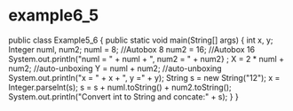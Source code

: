 # example6_5
public class Example5_6
{
public static void main(String[] args)
{
int x, y;
Integer numl, num2;
numl = 8; //Autobox 8
num2 = 16; //Autobox 16 System.out.println("numl = " + numl + ", num2 = " + num2} ; 
X = 2 * numl + num2; //auto-unboxing
Y = numl + num2; //auto-unboxing System.out.println("x = " + x + ", y =" + y);
String s = new String("12");
x = Integer.parselnt(s);
s = s + numl.toString() + num2.toString();
System.out.println("Convert int to String and concate:" + s);
}
}
